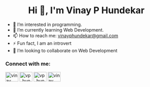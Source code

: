
<h1 align="center">Hi 👋, I'm Vinay P Hundekar</h1>
<!-- <img align="right" alt="Coding" height="300" src="https://media.giphy.com/media/LaVp0AyqR5bGsC5Cbm/giphy.gif"> -->

- 👀 I’m interested in programming.
- 🌱 I’m currently learning Web Development. 
- 📫 How to reach me: vinayphundekar@gmail.com
- ⚡ Fun fact, I am an introvert
- 💞️ I’m looking to collaborate on Web Development

<h3 align="left">Connect with me:</h3>
<p align="left">
<a href="https://linkedin.com/in/vinay-p-hundekar-674652204" target="blank"><img align="center" src="https://raw.githubusercontent.com/rahuldkjain/github-profile-readme-generator/master/src/images/icons/Social/linked-in-alt.svg" alt="vinay" height="30" width="40" /></a>
<a href="https://www.codechef.com/users/vp_hundekar02" target="blank"><img align="center" src="https://cdn.jsdelivr.net/npm/simple-icons@3.1.0/icons/codechef.svg" alt="vp_hundekar02" height="30" width="40" /></a>
<a href="https://www.leetcode.com/vp_hundekar" target="blank"><img align="center" src="https://raw.githubusercontent.com/rahuldkjain/github-profile-readme-generator/master/src/images/icons/Social/leet-code.svg" alt="vp_hundekar" height="30" width="40" /></a>
<a href="https://discord.gg/vinay" target="blank"><img align="center" src="https://raw.githubusercontent.com/rahuldkjain/github-profile-readme-generator/master/src/images/icons/Social/discord.svg" alt="vinay" height="30" width="40" /></a>
</p>
<!--
<h3 align="left">Languages and Tools:</h3>
<p align="left"> <a href="https://www.blender.org/" target="_blank" rel="noreferrer"> <img src="https://download.blender.org/branding/community/blender_community_badge_white.svg" alt="blender" width="40" height="40"/> </a> <a href="https://getbootstrap.com" target="_blank" rel="noreferrer"> <img src="https://raw.githubusercontent.com/devicons/devicon/master/icons/bootstrap/bootstrap-plain-wordmark.svg" alt="bootstrap" width="40" height="40"/> </a> <a href="https://www.cprogramming.com/" target="_blank" rel="noreferrer"> <img src="https://raw.githubusercontent.com/devicons/devicon/master/icons/c/c-original.svg" alt="c" width="40" height="40"/> </a> <a href="https://www.w3schools.com/cpp/" target="_blank" rel="noreferrer"> <img src="https://raw.githubusercontent.com/devicons/devicon/master/icons/cplusplus/cplusplus-original.svg" alt="cplusplus" width="40" height="40"/> </a> <a href="https://www.w3schools.com/cs/" target="_blank" rel="noreferrer"> <img src="https://raw.githubusercontent.com/devicons/devicon/master/icons/csharp/csharp-original.svg" alt="csharp" width="40" height="40"/> </a> <a href="https://www.w3schools.com/css/" target="_blank" rel="noreferrer"> <img src="https://raw.githubusercontent.com/devicons/devicon/master/icons/css3/css3-original-wordmark.svg" alt="css3" width="40" height="40"/> </a> <a href="https://www.figma.com/" target="_blank" rel="noreferrer"> <img src="https://www.vectorlogo.zone/logos/figma/figma-icon.svg" alt="figma" width="40" height="40"/> </a> <a href="https://git-scm.com/" target="_blank" rel="noreferrer"> <img src="https://www.vectorlogo.zone/logos/git-scm/git-scm-icon.svg" alt="git" width="40" height="40"/> </a> <a href="https://www.w3.org/html/" target="_blank" rel="noreferrer"> <img src="https://raw.githubusercontent.com/devicons/devicon/master/icons/html5/html5-original-wordmark.svg" alt="html5" width="40" height="40"/> </a> <a href="https://www.java.com" target="_blank" rel="noreferrer"> <img src="https://raw.githubusercontent.com/devicons/devicon/master/icons/java/java-original.svg" alt="java" width="40" height="40"/><a href="https://www.mysql.com/" target="_blank" rel="noreferrer"> <img src="https://raw.githubusercontent.com/devicons/devicon/master/icons/mysql/mysql-original-wordmark.svg" alt="mysql" width="40" height="40"/> </a> <a href="https://postman.com" target="_blank" rel="noreferrer"> <img src="https://www.vectorlogo.zone/logos/getpostman/getpostman-icon.svg" alt="postman" width="40" height="40"/> </a> <a href="https://www.python.org" target="_blank" rel="noreferrer"> <img src="https://raw.githubusercontent.com/devicons/devicon/master/icons/python/python-original.svg" alt="python" width="40" height="40"/> </a> <a href="https://unity.com/" target="_blank" rel="noreferrer"> <img src="https://www.vectorlogo.zone/logos/unity3d/unity3d-icon.svg" alt="unity" width="40" height="40"/> </a> </p>
 <p align="left">  </a> </p>

<p><img align="left" src="https://github-readme-stats.vercel.app/api/top-langs?username=Vinay-Hundekar&show_icons=true&locale=en&layout=compact" alt="vinay" /></p>

<p>&nbsp;<img align="center" src="https://github-readme-stats.vercel.app/api?username=Vinay-Hundekar&show_icons=true&locale=en" alt="vinay" /></p>


<p><img align="center" src="https://github-readme-streak-stats.herokuapp.com/?user=Vinay-Hundekar&" alt="vinay" /></p> -->

<!---
Vinay-Hundekar/Vinay-Hundekar is a ✨ special ✨ repository because its `README.md` (this file) appears on your GitHub profile.
You can click the Preview link to take a look at your changes.
--->
